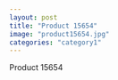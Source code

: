 ```yaml
---
layout: post
title: "Product 15654"
image: "product15654.jpg"
categories: "category1"
---
```

Product 15654
